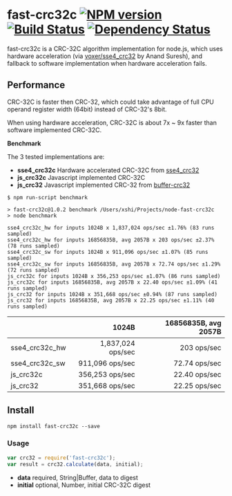 # fast-crc32c [![NPM version](https://badge.fury.io/js/fast-crc32c.svg)](http://badge.fury.io/js/fast-crc32c) [![Build Status](https://travis-ci.org/ashi009/node-fast-crc32c.svg?branch=master)](https://travis-ci.org/ashi009/node-fast-crc32c) [![Dependency Status](https://david-dm.org/ashi009/node-fast-crc32c.svg)](https://david-dm.org/ashi009/node-fast-crc32c)

fast-crc32c is a CRC-32C algorithm implementation for node.js, which uses
hardware acceleration (via [voxer/sse4_crc32][sse4_crc32] by Anand Suresh), and
fallback to software implementation when hardware acceleration fails.

## Performance

CRC-32C is faster then CRC-32, which could take advantage of full CPU operand
register width (64bit) instead of CRC-32's 8bit.

When using hardware acceleration, CRC-32C is about 7x ~ 9x faster than software
implemented CRC-32C.

**Benchmark**

The 3 tested implementations are:

- **sse4\_crc32c** Hardware accelerated CRC-32C from [sse4_crc32][sse4_crc32]
- **js_crc32c** Javascript implemented CRC-32C
- **js_crc32** Javascript implemented CRC-32 from [buffer-crc32][buffer-crc32]

```
$ npm run-script benchmark

> fast-crc32c@1.0.2 benchmark /Users/xshi/Projects/node-fast-crc32c
> node benchmark

sse4_crc32c_hw for inputs 1024B x 1,837,024 ops/sec ±1.76% (83 runs sampled)
sse4_crc32c_hw for inputs 16856835B, avg 2057B x 203 ops/sec ±2.37% (78 runs sampled)
sse4_crc32c_sw for inputs 1024B x 911,096 ops/sec ±1.07% (85 runs sampled)
sse4_crc32c_sw for inputs 16856835B, avg 2057B x 72.74 ops/sec ±1.29% (72 runs sampled)
js_crc32c for inputs 1024B x 356,253 ops/sec ±1.07% (86 runs sampled)
js_crc32c for inputs 16856835B, avg 2057B x 22.40 ops/sec ±1.09% (41 runs sampled)
js_crc32 for inputs 1024B x 351,668 ops/sec ±0.94% (87 runs sampled)
js_crc32 for inputs 16856835B, avg 2057B x 22.25 ops/sec ±1.11% (40 runs sampled)
```

|                | 1024B             | 16856835B, avg 2057B |
|:---------------|------------------:|---------------------:|
| sse4_crc32c_hw | 1,837,024 ops/sec | 203 ops/sec          |
| sse4_crc32c_sw | 911,096 ops/sec   | 72.74 ops/sec        |
| js_crc32c      | 356,253 ops/sec   | 22.40 ops/sec        |
| js_crc32       | 351,668 ops/sec   | 22.25 ops/sec        |

## Install

```shell
npm install fast-crc32c --save
```

### Usage

```javascript
var crc32 = require('fast-crc32c');
var result = crc32.calculate(data, initial);
```

- **data** required, String|Buffer, data to digest
- **initial** optional, Number, initial CRC-32C digest

[sse4_crc32]: https://github.com/Voxer/sse4_crc32
[buffer-crc32]: https://github.com/brianloveswords/buffer-crc32
